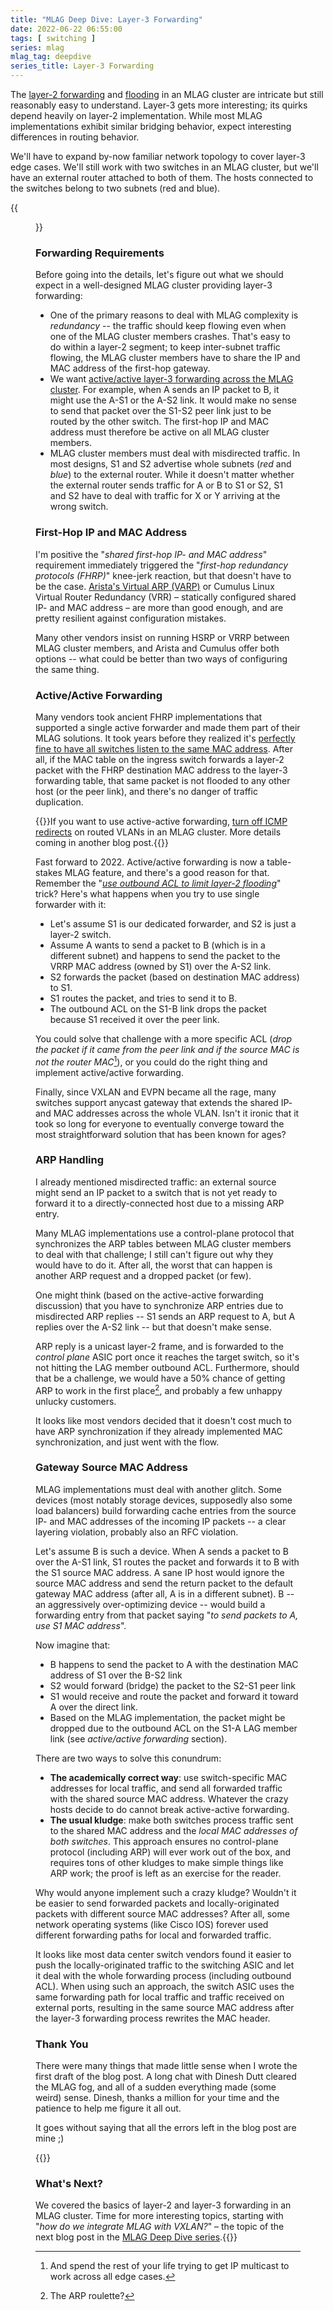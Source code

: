 ```yaml
---
title: "MLAG Deep Dive: Layer-3 Forwarding"
date: 2022-06-22 06:55:00
tags: [ switching ]
series: mlag
mlag_tag: deepdive
series_title: Layer-3 Forwarding
---
```

The [layer-2 forwarding](/2022/06/mlag-deep-dive-mac-learning.html) and [flooding](/2022/06/mlag-deep-dive-flooding.html) in an MLAG cluster are intricate but still reasonably easy to understand. Layer-3 gets more interesting; its quirks depend heavily on layer-2 implementation. While most MLAG implementations exhibit similar bridging behavior, expect interesting differences in routing behavior.

We'll have to expand by-now familiar network topology to cover layer-3 edge cases. We'll still work with two switches in an MLAG cluster, but we'll have an external router attached to both of them. The hosts connected to the switches belong to two subnets (red and blue).
<!--more-->
{{<figure src="/2022/06/MLAG-L3-topology.jpg" caption="Layer-3 MLAG topology">}}

### Forwarding Requirements

Before going into the details, let's figure out what we should expect in a well-designed MLAG cluster providing layer-3 forwarding:

* One of the primary reasons to deal with MLAG complexity is _redundancy_ -- the traffic should keep flowing even when one of the MLAG cluster members crashes. That's easy to do within a layer-2 segment; to keep inter-subnet traffic flowing, the MLAG cluster members have to share the IP and MAC address of the first-hop gateway.
* We want [active/active layer-3 forwarding across the MLAG cluster](https://blog.ipspace.net/2012/05/does-optimal-l3-forwarding-matter-in.html). For example, when A sends an IP packet to B, it might use the A-S1 or the A-S2 link. It would make no sense to send that packet over the S1-S2 peer link just to be routed by the other switch. The first-hop IP and MAC address must therefore be active on all MLAG cluster members.
* MLAG cluster members must deal with misdirected traffic. In most designs, S1 and S2 advertise whole subnets (_red_ and _blue_) to the external router. While it doesn't matter whether the external router sends traffic for A or B to S1 or S2, S1 and S2 have to deal with traffic for X or Y arriving at the wrong switch.

### First-Hop IP and MAC Address

I'm positive the "_shared first-hop IP- and MAC address_" requirement immediately triggered the "_first-hop redundancy protocols (FHRP)_" knee-jerk reaction, but that doesn't have to be the case. [Arista's Virtual ARP (VARP)](https://blog.ipspace.net/2013/06/arista-eos-virtual-arp-varp-behind.html) or Cumulus Linux Virtual Router Redundancy (VRR) – statically configured shared IP- and MAC address – are more than good enough, and are pretty resilient against configuration mistakes.

Many other vendors insist on running HSRP or VRRP between MLAG cluster members, and Arista and Cumulus offer both options -- what could be better than two ways of configuring the same thing.

### Active/Active Forwarding

Many vendors took ancient FHRP implementations that supported a single active forwarder and made them part of their MLAG solutions. It took years before they realized it's [perfectly fine to have all switches listen to the same MAC address](https://blog.ipspace.net/2013/05/optimal-l3-forwarding-with-varp-and.html). After all, if the MAC table on the ingress switch forwards a layer-2 packet with the FHRP destination MAC address to the layer-3 forwarding table, that same packet is not flooded to any other host (or the peer link), and there's no danger of traffic duplication.

{{<note warn>}}If you want to use active-active forwarding, [turn off ICMP redirects](https://blog.ipspace.net/2022/02/nexus-icmp-redirects.html) on routed VLANs in an MLAG cluster. More details coming in another blog post.{{</note>}}

Fast forward to 2022. Active/active forwarding is now a table-stakes MLAG feature, and there's a good reason for that. Remember the "_[use outbound ACL to limit layer-2 flooding](/2022/06/mlag-deep-dive-flooding.html)_" trick? Here's what happens when you try to use single forwarder with it:

* Let's assume S1 is our dedicated forwarder, and S2 is just a layer-2 switch.
* Assume A wants to send a packet to B (which is in a different subnet) and happens to send the packet to the VRRP MAC address (owned by S1) over the A-S2 link.
* S2 forwards the packet (based on destination MAC address) to S1.
* S1 routes the packet, and tries to send it to B.
* The outbound ACL on the S1-B link drops the packet because S1 received it over the peer link.

You could solve that challenge with a more specific ACL (_drop the packet if it came from the peer link and if the source MAC is not the router MAC_[^IPMC]), or you could do the right thing and implement active/active forwarding.

[^IPMC]: And spend the rest of your life trying to get IP multicast to work across all edge cases.

Finally, since VXLAN and EVPN became all the rage, many switches support anycast gateway that extends the shared IP- and MAC addresses across the whole VLAN. Isn't it ironic that it took so long for everyone to eventually converge toward the most straightforward solution that has been known for ages?

### ARP Handling

I already mentioned misdirected traffic: an external source might send an IP packet to a switch that is not yet ready to forward it to a directly-connected host due to a missing ARP entry. 

Many MLAG implementations use a control-plane protocol that synchronizes the ARP tables between MLAG cluster members to deal with that challenge; I still can't figure out why they would have to do it. After all, the worst that can happen is another ARP request and a dropped packet (or few).

One might think (based on the active-active forwarding discussion) that you have to synchronize ARP entries due to misdirected ARP replies -- S1 sends an ARP request to A, but A replies over the A-S2 link -- but that doesn't make sense.

ARP reply is a unicast layer-2 frame, and is forwarded to the _control plane_ ASIC port once it reaches the target switch, so it's not hitting the LAG member outbound ACL. Furthermore, should that be a challenge, we would have a 50% chance of getting ARP to work in the first place[^ARPR], and probably a few unhappy unlucky customers.

[^ARPR]: The ARP roulette?

It looks like most vendors decided that it doesn't cost much to have ARP synchronization if they already implemented MAC synchronization, and just went with the flow.

### Gateway Source MAC Address

MLAG implementations must deal with another glitch. Some devices (most notably storage devices, supposedly also some load balancers) build forwarding cache entries from the source IP- and MAC addresses of the incoming IP packets -- a clear layering violation, probably also an RFC violation.

Let's assume B is such a device. When A sends a packet to B over the A-S1 link, S1 routes the packet and forwards it to B with the S1 source MAC address. A sane IP host would ignore the source MAC address and send the return packet to the default gateway MAC address (after all, A is in a different subnet). B -- an aggressively over-optimizing device -- would build a forwarding entry from that packet saying "*to send packets to A, use S1 MAC address*".

Now imagine that:

* B happens to send the packet to A with the destination MAC address of S1 over the B-S2 link
* S2 would forward (bridge) the packet to the S2-S1 peer link
* S1 would receive and route the packet and forward it toward A over the direct link.
* Based on the MLAG implementation, the packet might be dropped due to the outbound ACL on the S1-A LAG member link (see *active/active forwarding* section).

There are two ways to solve this conundrum:

* **The academically correct way**: use switch-specific MAC addresses for local traffic, and send all forwarded traffic with the shared source MAC address. Whatever the crazy hosts decide to do cannot break active-active forwarding.
* **The usual kludge**: make both switches process traffic sent to the shared MAC address and the *local MAC addresses of both switches*. This approach ensures no control-plane protocol (including ARP) will ever work out of the box, and requires tons of other kludges to make simple things like ARP work; the proof is left as an exercise for the reader.

Why would anyone implement such a crazy kludge? Wouldn't it be easier to send forwarded packets and locally-originated packets with different source MAC addresses? After all, some network operating systems (like Cisco IOS) forever used different forwarding paths for local and forwarded traffic.

It looks like most data center switch vendors found it easier to push the locally-originated traffic to the switching ASIC and let it deal with the whole forwarding process (including outbound ACL). When using such an approach, the switch ASIC uses the same forwarding path for local traffic and traffic received on external ports, resulting in the same source MAC address after the layer-3 forwarding process rewrites the MAC header.

### Thank You

There were many things that made little sense when I wrote the first draft of the blog post. A long chat with Dinesh Dutt cleared the MLAG fog, and all of a sudden everything made (some weird) sense. Dinesh, thanks a million for your time and the patience to help me figure it all out.

It goes without saying that all the errors left in the blog post are mine ;)

{{<next-in-series page="/posts/mlag-vxlan.md">}}
### What's Next?

We covered the basics of layer-2 and layer-3 forwarding in an MLAG cluster. Time for more interesting topics, starting with "_how do we integrate MLAG with VXLAN?_" – the topic of the next blog post in the [MLAG Deep Dive series](/series/mlag.html#technology-deep-dive).{{</next-in-series>}}
